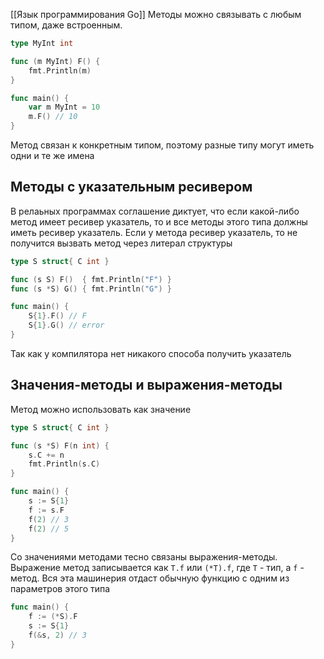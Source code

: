 [[Язык программирования Go]]
Методы можно связывать с любым типом, даже встроенным. 
```go
type MyInt int

func (m MyInt) F() {
	fmt.Println(m)
}

func main() {
	var m MyInt = 10
	m.F() // 10
}
```
Метод связан к конкретным типом, поэтому разные типу могут иметь одни и те же имена
## Методы с указательным ресивером
В релаьных программах соглашение диктует, что если какой-либо метод имеет ресивер указатель, то и все методы этого типа должны иметь ресивер указатель. 
Если у метода ресивер указатель, то не получится вызвать метод через литерал структуры
```go
type S struct{ C int }

func (s S) F()  { fmt.Println("F") }
func (s *S) G() { fmt.Println("G") }

func main() {
	S{1}.F() // F
	S{1}.G() // error
}
```
Так как у компилятора нет никакого способа получить указатель
## Значения-методы и выражения-методы
Метод можно использовать как значение
```go
type S struct{ C int }

func (s *S) F(n int) {
	s.C += n
	fmt.Println(s.C)
}

func main() {
	s := S{1}
	f := s.F
	f(2) // 3
	f(2) // 5
}
```
Со значениями методами тесно связаны выражения-методы. Выражение метод записывается как `T.f` или `(*T).f`, где `T` - тип, а `f` - метод. Вся эта машинерия отдаст обычную функцию с одним из параметров этого типа
```go
func main() {
	f := (*S).F
	s := S{1}
	f(&s, 2) // 3
}
```
